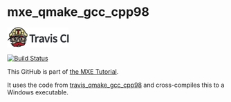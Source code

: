 # mxe_qmake_gcc_cpp98

[![Travis CI logo](TravisCI.png)](https://travis-ci.org)

[![Build Status](https://travis-ci.org/richelbilderbeek/mxe_qmake_gcc_cpp98.svg?branch=master)](https://travis-ci.org/richelbilderbeek/mxe_qmake_gcc_cpp98)

This GitHub is part of [the MXE Tutorial](https://github.com/richelbilderbeek/mxe_tutorial).

It uses the code from [travis_qmake_gcc_cpp98](https://github.com/richelbilderbeek/travis_qmake_gcc_cpp98)
and cross-compiles this to a Windows executable.
